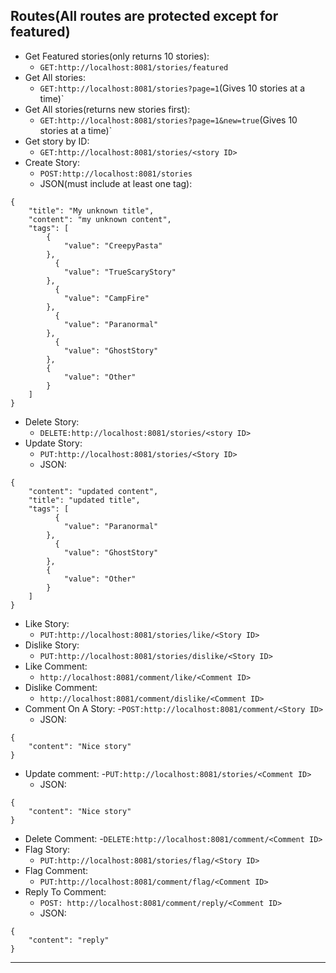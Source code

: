 ## Routes(All routes are protected except for featured)
- Get Featured stories(only returns 10 stories):
  - `GET:http://localhost:8081/stories/featured`
- Get All stories:
    - `GET:http://localhost:8081/stories?page=1`(Gives 10 stories at a time)`
- Get All stories(returns new stories first):
  - `GET:http://localhost:8081/stories?page=1&new=true`(Gives 10 stories at a time)`
- Get story by ID:
  - `GET:http://localhost:8081/stories/<story ID>`
- Create Story:
    - `POST:http://localhost:8081/stories`
    - JSON(must include at least one tag):
```
{
    "title": "My unknown title",
    "content": "my unknown content",
    "tags": [
        {
            "value": "CreepyPasta"
        },
          {
            "value": "TrueScaryStory"
        },
          {
            "value": "CampFire"
        },
          {
            "value": "Paranormal"
        },
          {
            "value": "GhostStory"
        },
        {
            "value": "Other"
        }
    ]
}
```
- Delete Story:
    - `DELETE:http://localhost:8081/stories/<story ID>`
- Update Story:
    - `PUT:http://localhost:8081/stories/<Story ID>`
    - JSON:
```
{
    "content": "updated content",
    "title": "updated title",
    "tags": [
          {
            "value": "Paranormal"
        },
          {
            "value": "GhostStory"
        },
        {
            "value": "Other"
        }
    ]
}
```    
- Like Story:
    - `PUT:http://localhost:8081/stories/like/<Story ID>`
- Dislike Story:
    - `PUT:http://localhost:8081/stories/dislike/<Story ID>`
- Like Comment:
    - `http://localhost:8081/comment/like/<Comment ID>`
- Dislike Comment:
    - `http://localhost:8081/comment/dislike/<Comment ID>`
- Comment On A Story:
  -`POST:http://localhost:8081/comment/<Story ID>`
  - JSON:
```
{
    "content": "Nice story"
}
```  
- Update comment:
  -`PUT:http://localhost:8081/stories/<Comment ID>`
  - JSON:
```
{
    "content": "Nice story"
}
```  
- Delete Comment:
  -`DELETE:http://localhost:8081/comment/<Comment ID>`
- Flag Story:
  - `PUT:http://localhost:8081/stories/flag/<Story ID>`
- Flag Comment:
  - `PUT:http://localhost:8081/comment/flag/<Comment ID>`
- Reply To Comment:
  - `POST: http://localhost:8081/comment/reply/<Comment ID>`
  - JSON:
```
{
    "content": "reply"
}
```  
---